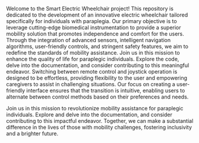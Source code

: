 Welcome to the Smart Electric Wheelchair project! This repository is dedicated to the development of an innovative electric wheelchair tailored specifically for individuals with paraplegia. Our primary objective is to leverage cutting-edge biomedical instrumentation to provide a superior mobility solution that promotes independence and comfort for the users. Through the integration of advanced sensors, intelligent navigation algorithms, user-friendly controls, and stringent safety features, we aim to redefine the standards of mobility assistance. Join us in this mission to enhance the quality of life for paraplegic individuals. Explore the code, delve into the documentation, and consider contributing to this meaningful endeavor. 
Switching between remote control and joystick operation is designed to be effortless, providing flexibility to the user and empowering caregivers to assist in challenging situations. Our focus on creating a user-friendly interface ensures that the transition is intuitive, enabling users to alternate between control methods based on their preferences and needs.

Join us in this mission to revolutionize mobility assistance for paraplegic individuals. Explore and  delve into the documentation, and consider contributing to this impactful endeavor. Together, we can make a substantial difference in the lives of those with mobility challenges, fostering inclusivity and a brighter future.
